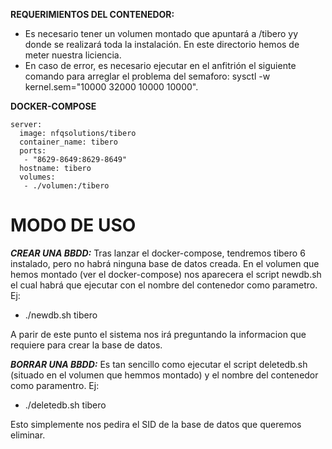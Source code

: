 **REQUERIMIENTOS DEL CONTENEDOR:**

- Es necesario tener un volumen montado que apuntará a /tibero yy donde se realizará toda la instalación.
 En este directorio hemos de meter nuestra liciencia.
- En caso de error, es necesario ejecutar en el anfitrión el siguiente comando para arreglar el problema del semaforo:
sysctl -w kernel.sem="10000 32000 10000 10000".


**DOCKER-COMPOSE**

    server:
      image: nfqsolutions/tibero
      container_name: tibero
      ports:
       - "8629-8649:8629-8649"
      hostname: tibero
      volumes:
       - ./volumen:/tibero


**MODO DE USO**
===============

***CREAR UNA BBDD:***
Tras lanzar el docker-compose, tendremos tibero 6 instalado, pero no habrá ninguna base de datos creada.
En el volumen que hemos montado (ver el docker-compose) nos aparecera el script newdb.sh el cual habrá que ejecutar
con el nombre del contenedor como parametro. Ej:
 - ./newdb.sh tibero

A parir de este punto el sistema nos irá preguntando la informacion que requiere para crear la base de datos.





***BORRAR UNA BBDD:***
Es tan sencillo como ejecutar el script deletedb.sh (situado en el volumen que hemmos montado) y el nombre del contenedor como paramentro. Ej:
 - ./deletedb.sh tibero

Esto simplemente nos pedira el SID de la base de datos que queremos eliminar.